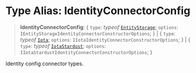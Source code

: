 # Type Alias: IdentityConnectorConfig

> **IdentityConnectorConfig**: \{ `type`: *typeof* [`EntityStorage`](../variables/IdentityConnectorType.md#entitystorage); `options`: `IEntityStorageIdentityConnectorConstructorOptions`; \} \| \{ `type`: *typeof* [`Iota`](../variables/IdentityConnectorType.md#iota); `options`: `IIotaIdentityConnectorConstructorOptions`; \} \| \{ `type`: *typeof* [`IotaStardust`](../variables/IdentityConnectorType.md#iotastardust); `options`: `IIotaStardustIdentityConnectorConstructorOptions`; \}

Identity config connector types.
